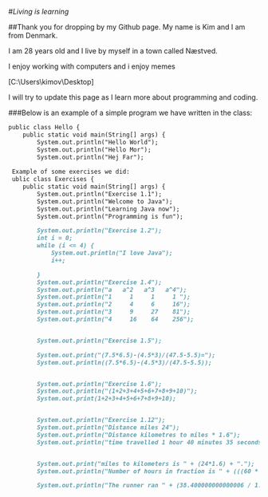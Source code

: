 #_Living is learning_

##Thank you for dropping by my Github page.
My name is Kim and I am from Denmark.

I am 28 years old and I live by myself in a town called Næstved.


I enjoy working with computers and i enjoy memes

[C:\Users\kimov\Desktop]







I will try to update this page as I learn more about programming and coding.


###Below is an example of a simple program we have written in the class:
```markdown
public class Hello {
    public static void main(String[] args) {
        System.out.println("Hello World");
        System.out.println("Hello Mor");
        System.out.println("Hej Far");
        
 Example of some exercises we did:
 ublic class Exercises {
    public static void main(String[] args) {
        System.out.println("Exercise 1.1");
        System.out.println("Welcome to Java");
        System.out.println("Learning Java now");
        System.out.println("Programming is fun");

        System.out.println("Exercise 1.2");
        int i = 0;
        while (i <= 4) {
            System.out.println("I love Java");
            i++;

        }
        System.out.println("Exercise 1.4");
        System.out.println("a   a^2   a^3   a^4");
        System.out.println("1     1     1     1 ");
        System.out.println("2     4     6     16");
        System.out.println("3     9     27    81");
        System.out.println("4     16    64    256");


        System.out.println("Exercise 1.5");

        System.out.print("(7.5*6.5)-(4.5*3)/(47.5-5.5)=");
        System.out.println((7.5*6.5)-(4.5*3)/(47.5-5.5));


        System.out.println("Exercise 1.6");
        System.out.println("(1+2+3+4+5+6+7+8+9+10)");
        System.out.print(1+2+3+4+5+6+7+8+9+10);


        System.out.println("Exercise 1.12");
        System.out.println("Distance miles 24");
        System.out.println("Distance kilometres to miles * 1.6");
        System.out.println("time travelled 1 hour 40 minutes 35 seconds");


        System.out.print("miles to kilometers is " + (24*1.6) + ".");
        System.out.println("Number of hours in fraction is " + (((60 * 60) + (40 * 60) +35)) / (60.0*60));

        System.out.println("The runner ran " + (38.400000000000006 / 1.676388888888889) + "Kilometers per hour");


```


